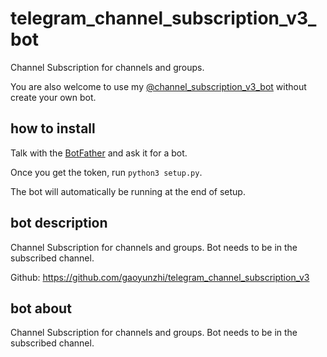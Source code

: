 # telegram_channel_subscription_v3_bot

Channel Subscription for channels and groups. 

You are also welcome to use my [@channel_subscription_v3_bot](https://t.me/channel_subscription_v3_bot) without create your own bot.

## how to install

Talk with the [BotFather](https://t.me/botfather) and ask it for a bot.

Once you get the token, run `python3 setup.py`.

The bot will automatically be running at the end of setup.

## bot description

Channel Subscription for channels and groups. Bot needs to be in the subscribed channel.

Github: https://github.com/gaoyunzhi/telegram_channel_subscription_v3

## bot about 

Channel Subscription for channels and groups. Bot needs to be in the subscribed channel.
